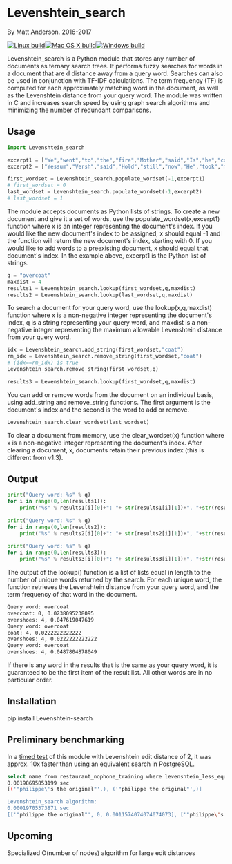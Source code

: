 # Levenshtein_search
By Matt Anderson. 2016-2017

[![Linux build](https://img.shields.io/travis/mattandahalfew/Levenshtein_search.svg?style=flat-square&label=Linux%20build)](https://travis-ci.org/mattandahalfew/Levenshtein_search)[![Mac OS X build](https://img.shields.io/travis/mattandahalfew/Levenshtein_search.svg?style=flat-square&label=Mac%20OS%20X%20build)](https://travis-ci.org/mattandahalfew/Levenshtein_search)[![Windows build](https://img.shields.io/appveyor/ci/mattandahalfew/levenshtein-search/master.svg?style=flat-square&label=Windows%20build)](https://ci.appveyor.com/project/mattandahalfew/levenshtein-search)

Levenshtein_search is a Python module that stores any number of documents as ternary search trees. It performs fuzzy searches for words in a document that are d distance away from a query word. Searches can also be used in conjunction with TF-IDF calculations. The term frequency (TF) is computed for each approximately matching word in the document, as well as the Levenshtein distance from your query word. The module was written in C and increases search speed by using graph search algorithms and minimizing the number of redundant comparisons.

## Usage
```python
import Levenshtein_search

excerpt1 = ["We","went","to","the","fire","Mother","said","Is","he","cold","Versh","Nome","Versh","said","Take","his","overcoat","and","overshoes","off","Mother","said","How","many","times","do","I","have","to","tell","you","not","to","bring","him","into","the","house","with","his","overshoes","on"]
excerpt2 = ["Yessum","Versh","said","Hold","still","now","He","took","my","overshoes","off","and","unbuttoned","my","coat","Caddy","said","Wait","Versh","Cant","he","go","out","again","Mother","I","want","him","to","go","with","me","Youd","better","leave","him","here","Uncle","Maury","said","Hes","been","out","enough","today"]

first_wordset = Levenshtein_search.populate_wordset(-1,excerpt1)
# first_wordset = 0
last_wordset = Levenshtein_search.populate_wordset(-1,excerpt2)
# last_wordset = 1
```
The module accepts documents as Python lists of strings. To create a new document and give it a set of words, use the populate_wordset(x,excerpt1) function where x is an integer representing the document's index. If you would like the new document's index to be assigned, x should equal -1 and the function will return the new document's index, starting with 0. If you would like to add words to a preexisting document, x should equal that document's index. In the example above, excerpt1 is the Python list of strings.

```python
q = "overcoat"
maxdist = 4
results1 = Levenshtein_search.lookup(first_wordset,q,maxdist)
results2 = Levenshtein_search.lookup(last_wordset,q,maxdist)
```

To search a document for your query word, use the lookup(x,q,maxdist) function where x is a non-negative integer representing the document's index, q is a string representing your query word, and maxdist is a non-negative integer representing the maximum allowable Levenshtein distance from your query word.

```python
idx = Levenshtein_search.add_string(first_wordset,"coat")
rm_idx = Levenshtein_search.remove_string(first_wordset,"coat")
# (idx==rm_idx) is true
Levenshtein_search.remove_string(first_wordset,q)

results3 = Levenshtein_search.lookup(first_wordset,q,maxdist)
```
You can add or remove words from the document on an individual basis, using add_string and remove_string functions. The first argument is the document's index and the second is the word to add or remove.

```python
Levenshtein_search.clear_wordset(last_wordset)
```

To clear a document from memory, use the clear_wordset(x) function where x is a non-negative integer representing the document's index. After clearing a document, x, documents retain their previous index (this is different from v1.3).

## Output
```python
print("Query word: %s" % q)
for i in range(0,len(results1)):
	print("%s" % results1[i][0]+": "+ str(results1[i][1])+", "+str(results1[i][2]))
	
print("Query word: %s" % q)
for i in range(0,len(results2)):
	print("%s" % results2[i][0]+": "+ str(results2[i][1])+", "+str(results2[i][2]))
	
print("Query word: %s" % q)
for i in range(0,len(results3)):
	print("%s" % results3[i][0]+": "+ str(results3[i][1])+", "+str(results3[i][2]))
```
The output of the lookup() function is a list of lists equal in length to the number of unique words returned by the search. For each unique word, the function retrieves the Levenshtein distance from your query word, and the term frequency of that word in the document.
```bash
Query word: overcoat
overcoat: 0, 0.0238095238095
overshoes: 4, 0.047619047619
Query word: overcoat
coat: 4, 0.0222222222222
overshoes: 4, 0.0222222222222
Query word: overcoat
overshoes: 4, 0.0487804878049
```
If there is any word in the results that is the same as your query word, it is guaranteed to be the first item of the result list. All other words are in no particular order.

## Installation
pip install Levenshtein-search

## Preliminary benchmarking
In a [timed test](https://github.com/mattandahalfew/Benchmark-of-Levenshtein_search) of this module with Levenshtein edit distance of 2, it was approx. 10x faster than using an equivalent search in PostgreSQL.
```bash
select name from restaurant_nophone_training where levenshtein_less_equal(name, '"philippe the original"', 2) <= 2;
0.00198695853199 sec
[('"philippe\'s the original"',), ('"philippe the original"',)]

Levenshtein_search algorithm:
0.00019705373871 sec
[['"philippe the original"', 0, 0.0011574074074074073], ['"philippe\'s the original"', 2, 0.0011574074074074073]]
```
## Upcoming
Specialized O(number of nodes) algorithm for large edit distances
